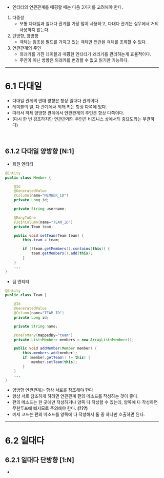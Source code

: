 - 엔티티의 연관관계를 매핑할 때는 다음 3가지를 고려해야 한다.
1. 다중성
    - 보통 다대일과 일대다 관계를 가장 많이 사용하고, 다대다 관계는 실무에서 거의 사용하지 않는다.
2. 단방향, 양방향
    - 객체는 참조용 필드를 가지고 있는 객체만 연관된 객체를 조회할 수 있다.
3. 연관관계의 주인
    - 외래키를 가진 테이블과 매핑한 엔티티가 왜리키를 관리하는게 효율적이다.
    - 주인이 아닌 방향은 외래키를 변경할 수 없고 읽기만 가능하다.
  
<hr/>

# 6.1 다대일
- 다대일 관게의 반대 방향은 항상 일대다 관계이다.
- 테이블의 일, 다 관계에서 외래 키는 항상 다쪽에 있다.
- 따라서 객체 양방향 관계에서 연관관계의 주인은 항상 다쪽이다.
- (다시 한 번 강조하지만 연관관계의 주인은 비즈니스 상에서의 중요도와는 무관하다)

<br/>

## 6.1.2 다대일 양방향 [N:1]

- 회원 엔티티
```java
@Entity
public class Member {

    @Id
    @GeneratedValue
    @Column(name="MEMBER_ID")
    private Long id;

    private String username;

    @ManyToOne
    @JoinColumn(name="TEAM_ID")
    private Team team;

    public void setTeam(Team team) {
        this.team = team;

        if (!team.getMembers().contains(this)) {
            team.getMembers().add(this);
        }
    }
    ...
}
```

- 팀 엔티티

```java
@Entity
public class Team {

    @Id
    @GeneratedValue
    @Column(name="TEAM_ID")
    private Long id;

    private String name;

    @OneToMany(mappedBy="team")
    private List<Member> members = new ArrayList<Member>();

    public void addMember(Member member) {
        this.members.add(member);
        if (member.getTeam() != this) {
            member.setTeam(this);
        }
    }
    ...
}
```

- 양방향 연관관계는 항상 서로를 참조해야 한다
- 항상 서로 참조하게 하려면 연관관계 편의 메소드를 작성하는 것이 좋다.
- 편의 메소드는 한 곳에만 작성하거나 양쪽 다 작성할 수 있는데, 양쪽에 다 작성하면 무한루프에 빠지므로 주의해야 한다. **(???)**
- 예제 코드는 편의 메소드를 양쪽에 다 작성해서 둘 중 하나만 호출하면 된다.

<hr/>

# 6.2 일대다

## 6.2.1 일대다 단방향 [1:N]
- 
